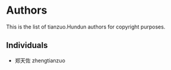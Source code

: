 Authors
=======

This is the list of tianzuo.Hundun authors for copyright purposes.

Individuals
-----------

 * 郑天佐 zhengtianzuo
 
